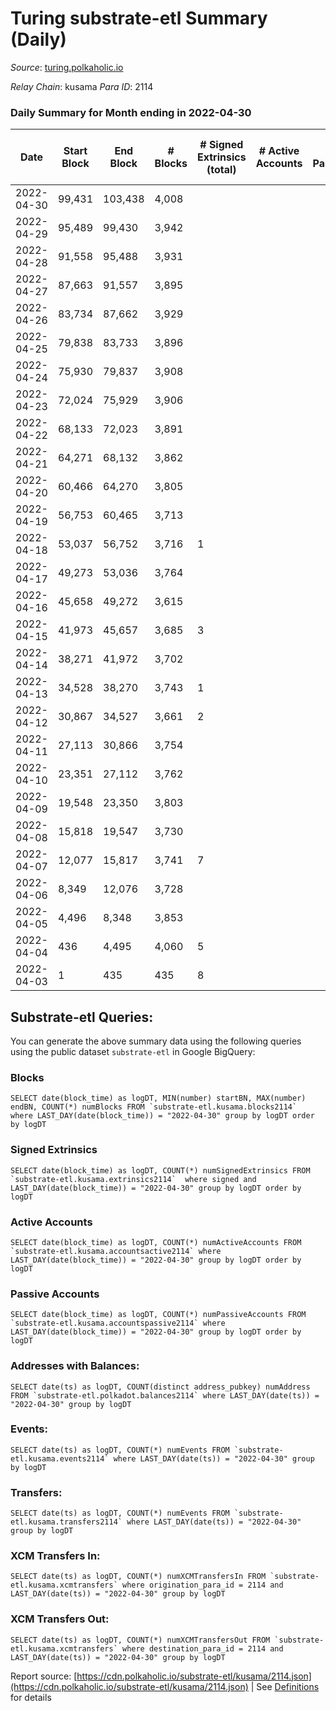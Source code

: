 # Turing substrate-etl Summary (Daily)

_Source_: [turing.polkaholic.io](https://turing.polkaholic.io)

*Relay Chain*: kusama
*Para ID*: 2114



### Daily Summary for Month ending in 2022-04-30


| Date | Start Block | End Block | # Blocks | # Signed Extrinsics (total) | # Active Accounts | # Passive | # New | # Addresses with Balances | # Events | # Transfers | # XCM Transfers In | # XCM Transfers Out | Issues | 
| ---- | ----------- | --------- | -------- | --------------------------- | ----------------- | --------- | ----- | ------------------------- | -------- | ----------- | ------------------ | ------------------- | ------ |
| 2022-04-30 | 99,431 | 103,438 | 4,008 |  |  |  |  | 20 | 8,021 |   |   |   |  |
| 2022-04-29 | 95,489 | 99,430 | 3,942 |  |  |  |  | 20 | 7,886 |   |   |   |  |
| 2022-04-28 | 91,558 | 95,488 | 3,931 |  |  |  |  | 20 | 7,868 |   |   |   |  |
| 2022-04-27 | 87,663 | 91,557 | 3,895 |  |  |  |  | 20 | 7,792 |   |   |   |  |
| 2022-04-26 | 83,734 | 87,662 | 3,929 |  |  |  |  | 20 | 7,863 |   |   |   |  |
| 2022-04-25 | 79,838 | 83,733 | 3,896 |  |  |  |  | 20 | 7,794 |   |   |   |  |
| 2022-04-24 | 75,930 | 79,837 | 3,908 |  |  |  |  | 20 | 7,821 |   |   |   |  |
| 2022-04-23 | 72,024 | 75,929 | 3,906 |  |  |  |  | 20 | 7,814 |   |   |   |  |
| 2022-04-22 | 68,133 | 72,023 | 3,891 |  |  |  |  | 20 | 7,788 |   |   |   |  |
| 2022-04-21 | 64,271 | 68,132 | 3,862 |  |  |  |  | 20 | 7,729 |   |   |   |  |
| 2022-04-20 | 60,466 | 64,270 | 3,805 |  |  |  |  | 20 | 7,612 |   |   |   |  |
| 2022-04-19 | 56,753 | 60,465 | 3,713 |  |  |  |  | 20 | 7,431 |   |   |   |  |
| 2022-04-18 | 53,037 | 56,752 | 3,716 | 1 |  |  |  | 20 | 7,439 | 1  |   |   |  |
| 2022-04-17 | 49,273 | 53,036 | 3,764 |  |  |  |  | 20 | 7,533 |   |   |   |  |
| 2022-04-16 | 45,658 | 49,272 | 3,615 |  |  |  |  | 20 | 7,232 |   |   |   |  |
| 2022-04-15 | 41,973 | 45,657 | 3,685 | 3 |  |  |  | 20 | 7,394 | 3  |   |   |  |
| 2022-04-14 | 38,271 | 41,972 | 3,702 |  |  |  |  | 18 | 7,406 |   |   |   |  |
| 2022-04-13 | 34,528 | 38,270 | 3,743 | 1 |  |  |  | 18 | 7,496 | 1  |   |   |  |
| 2022-04-12 | 30,867 | 34,527 | 3,661 | 2 |  |  |  | 18 | 7,337 | 1  |   |   |  |
| 2022-04-11 | 27,113 | 30,866 | 3,754 |  |  |  |  | 17 | 7,513 |   |   |   |  |
| 2022-04-10 | 23,351 | 27,112 | 3,762 |  |  |  |  | 17 | 7,527 |   |   |   |  |
| 2022-04-09 | 19,548 | 23,350 | 3,803 |  |  |  |  | 17 | 7,611 |   |   |   |  |
| 2022-04-08 | 15,818 | 19,547 | 3,730 |  |  |  |  | 17 | 7,462 |   |   |   |  |
| 2022-04-07 | 12,077 | 15,817 | 3,741 | 7 |  |  |  | 17 | 7,523 | 3  |   |   |  |
| 2022-04-06 | 8,349 | 12,076 | 3,728 |  |  |  |  | 15 | 7,458 |   |   |   |  |
| 2022-04-05 | 4,496 | 8,348 | 3,853 |  |  |  |  | 15 | 7,711 |   |   |   |  |
| 2022-04-04 | 436 | 4,495 | 4,060 | 5 |  |  |  | 15 | 8,143 |   |   |   |  |
| 2022-04-03 | 1 | 435 | 435 | 8 |  |  |  | 15 | 907 | 2  |   |   |  |

## Substrate-etl Queries:
You can generate the above summary data using the following queries using the public dataset `substrate-etl` in Google BigQuery:


### Blocks
```
SELECT date(block_time) as logDT, MIN(number) startBN, MAX(number) endBN, COUNT(*) numBlocks FROM `substrate-etl.kusama.blocks2114`  where LAST_DAY(date(block_time)) = "2022-04-30" group by logDT order by logDT
```


### Signed Extrinsics
```
SELECT date(block_time) as logDT, COUNT(*) numSignedExtrinsics FROM `substrate-etl.kusama.extrinsics2114`  where signed and LAST_DAY(date(block_time)) = "2022-04-30" group by logDT order by logDT
```


### Active Accounts
```
SELECT date(block_time) as logDT, COUNT(*) numActiveAccounts FROM `substrate-etl.kusama.accountsactive2114` where LAST_DAY(date(block_time)) = "2022-04-30" group by logDT order by logDT
```


### Passive Accounts
```
SELECT date(block_time) as logDT, COUNT(*) numPassiveAccounts FROM `substrate-etl.kusama.accountspassive2114` where LAST_DAY(date(block_time)) = "2022-04-30" group by logDT order by logDT
```


### Addresses with Balances:
```
SELECT date(ts) as logDT, COUNT(distinct address_pubkey) numAddress FROM `substrate-etl.polkadot.balances2114` where LAST_DAY(date(ts)) = "2022-04-30" group by logDT
```


### Events:
```
SELECT date(ts) as logDT, COUNT(*) numEvents FROM `substrate-etl.kusama.events2114` where LAST_DAY(date(ts)) = "2022-04-30" group by logDT
```


### Transfers:
```
SELECT date(ts) as logDT, COUNT(*) numEvents FROM `substrate-etl.kusama.transfers2114` where LAST_DAY(date(ts)) = "2022-04-30" group by logDT
```


### XCM Transfers In:
```
SELECT date(ts) as logDT, COUNT(*) numXCMTransfersIn FROM `substrate-etl.kusama.xcmtransfers` where origination_para_id = 2114 and LAST_DAY(date(ts)) = "2022-04-30" group by logDT
```


### XCM Transfers Out:
```
SELECT date(ts) as logDT, COUNT(*) numXCMTransfersOut FROM `substrate-etl.kusama.xcmtransfers` where destination_para_id = 2114 and LAST_DAY(date(ts)) = "2022-04-30" group by logDT
```



Report source: [https://cdn.polkaholic.io/substrate-etl/kusama/2114.json](https://cdn.polkaholic.io/substrate-etl/kusama/2114.json) | See [Definitions](/DEFINITIONS.md) for details
